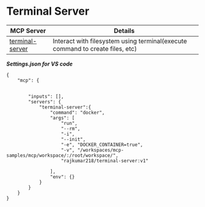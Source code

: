 # Terminal Server


| MCP Server                           | Details                                                    |
|--------------------------------|--------------------------------------------------------------------|
| [terminal-server](mcp/server/terminal-server/README.md) | Interact with filesystem using terminal(execute command to create files, etc) 


***Settings.json for VS code***


```
{
    "mcp": {


        "inputs": [],
        "servers": {
            "terminal-server":{
                "command": "docker",
                "args": [
                    "run",
                    "--rm",
                    "-i",
                    "--init",
                    "-e", "DOCKER_CONTAINER=true",
                    "-v", "/workspaces/mcp-samples/mcp/workspace/:/root/workspace/",
                    "rajkumar218/terminal-server:v1"

                ],
                "env": {}
            }
        }
    }
}
```